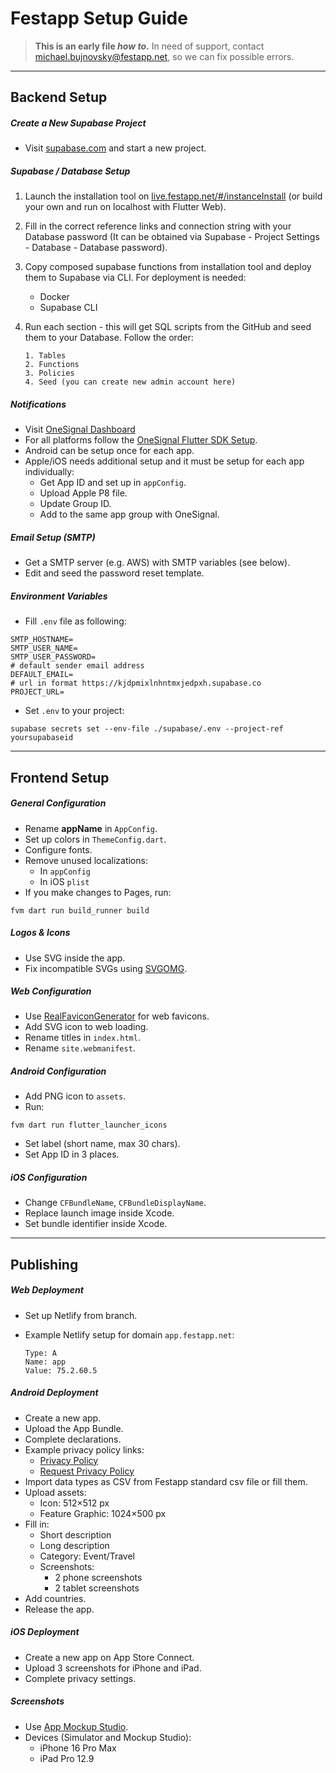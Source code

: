 # Festapp Setup Guide

> **This is an early file _how to_.** In need of support, contact [michael.bujnovsky@festapp.net](mailto:michael.bujnovsky@festapp.net), so we can fix possible errors.

---

## Backend Setup

##### Create a New Supabase Project
- Visit [supabase.com](https://supabase.com) and start a new project.

##### Supabase / Database Setup
1. Launch the installation tool on [live.festapp.net/#/instanceInstall](https://live.festapp.net/#/instanceInstall) (or build your own and run on localhost with Flutter Web).
2. Fill in the correct reference links and connection string with your Database password (It can be obtained via Supabase - Project Settings - Database - Database password).
3. Copy composed supabase functions from installation tool and deploy them to Supabase via CLI. For deployment is needed:
    - Docker
    - Supabase CLI
4. Run each section - this will get SQL scripts from the GitHub and seed them to your Database. Follow the order:

       1. Tables  
       2. Functions  
       3. Policies  
       4. Seed (you can create new admin account here)

##### Notifications
- Visit [OneSignal Dashboard](https://dashboard.onesignal.com/)
- For all platforms follow the [OneSignal Flutter SDK Setup](https://documentation.onesignal.com/docs/flutter-sdk-setup).
- Android can be setup once for each app.
- Apple/iOS needs additional setup and it must be setup for each app individually:
    - Get App ID and set up in `appConfig`.
    - Upload Apple P8 file.
    - Update Group ID.
    - Add to the same app group with OneSignal.

##### Email Setup (SMTP)
- Get a SMTP server (e.g. AWS) with SMTP variables (see below).
- Edit and seed the password reset template.

##### Environment Variables
- Fill `.env` file as following:
```
SMTP_HOSTNAME=
SMTP_USER_NAME=
SMTP_USER_PASSWORD=
# default sender email address
DEFAULT_EMAIL=
# url in format https://kjdpmixlnhntmxjedpxh.supabase.co
PROJECT_URL=
```
- Set `.env` to your project:
```
supabase secrets set --env-file ./supabase/.env --project-ref yoursupabaseid
```

---

## Frontend Setup

##### General Configuration
- Rename **appName** in `AppConfig`.
- Set up colors in `ThemeConfig.dart`.
- Configure fonts.
- Remove unused localizations:
    - In `appConfig`
    - In iOS `plist`
- If you make changes to Pages, run:
```
fvm dart run build_runner build
```

##### Logos & Icons
- Use SVG inside the app.
- Fix incompatible SVGs using [SVGOMG](https://svgomg.net/).

##### Web Configuration
- Use [RealFaviconGenerator](https://realfavicongenerator.net/) for web favicons.
- Add SVG icon to web loading.
- Rename titles in `index.html`.
- Rename `site.webmanifest`.

##### Android Configuration
- Add PNG icon to `assets`.
- Run:
```
fvm dart run flutter_launcher_icons
```
- Set label (short name, max 30 chars).
- Set App ID in 3 places.

##### iOS Configuration
- Change `CFBundleName`, `CFBundleDisplayName`.
- Replace launch image inside Xcode.
- Set bundle identifier inside Xcode.

---

## Publishing

##### Web Deployment
- Set up Netlify from branch.
- Example Netlify setup for domain `app.festapp.net`:

      Type: A  
      Name: app  
      Value: 75.2.60.5

##### Android Deployment
- Create a new app.
- Upload the App Bundle.
- Complete declarations.
- Example privacy policy links:
    - [Privacy Policy](https://raw.githack.com/vkh-cr/festapp/prod/festapp/PrivacyPolicy.html)
    - [Request Privacy Policy](https://raw.githack.com/vkh-cr/festapp/prod/festapp/PrivacyPolicy.html#request)
- Import data types as CSV from Festapp standard csv file or fill them.
- Upload assets:
    - Icon: 512×512 px
    - Feature Graphic: 1024×500 px
- Fill in:
    - Short description
    - Long description
    - Category: Event/Travel
    - Screenshots:
        - 2 phone screenshots
        - 2 tablet screenshots
- Add countries.
- Release the app.

##### iOS Deployment
- Create a new app on App Store Connect.
- Upload 3 screenshots for iPhone and iPad.
- Complete privacy settings.

##### Screenshots
- Use [App Mockup Studio](https://studio.app-mockup.com/).
- Devices (Simulator and Mockup Studio):
    - iPhone 16 Pro Max
    - iPad Pro 12.9
